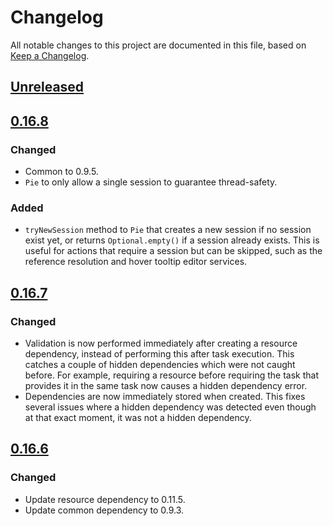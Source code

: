 # Changelog
All notable changes to this project are documented in this file, based on [Keep a Changelog](https://keepachangelog.com/en/1.0.0/).


## [Unreleased]


## [0.16.8]
### Changed
- Common to 0.9.5.
- `Pie` to only allow a single session to guarantee thread-safety.

### Added
- `tryNewSession` method to `Pie` that creates a new session if no session exist yet, or returns `Optional.empty()` if a session already exists. This is useful for actions that require a session but can be skipped, such as the reference resolution and hover tooltip editor services.


## [0.16.7]
### Changed
- Validation is now performed immediately after creating a resource dependency, instead of performing this after task execution. This catches a couple of hidden dependencies which were not caught before. For example, requiring a resource before requiring the task that provides it in the same task now causes a hidden dependency error.
- Dependencies are now immediately stored when created. This fixes several issues where a hidden dependency was detected even though at that exact moment, it was not a hidden dependency.


## [0.16.6]
### Changed
- Update resource dependency to 0.11.5.
- Update common dependency to 0.9.3.


[Unreleased]: https://github.com/metaborg/pie/compare/release-0.16.8...HEAD
[0.16.8]: https://github.com/metaborg/pie/compare/release-0.16.7...release-0.16.8
[0.16.7]: https://github.com/metaborg/pie/compare/release-0.16.6...release-0.16.7
[0.16.6]: https://github.com/metaborg/pie/compare/release-0.16.5...release-0.16.6
